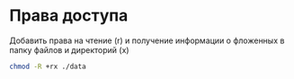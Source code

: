 # Права доступа

Добавить права на чтение (r) и получение информации о фложенных в папку файлов и директорий (x)

```bash
chmod -R +rx ./data
```
